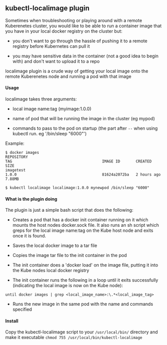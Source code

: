 ## kubectl-localimage plugin

Sometimes when troubleshooting or playing around with a remote Kuberenetes cluster, you would like to be able to run a container image that you have in your local docker registry on the cluster but:

- you don't want to go through the hassle of pushing it to a remote registry before Kubernetes can pull it

- you may have sensitive data in the container (not a good idea to begin with) and don't want to upload it to a repo

localimage plugin is a crude way of getting your local image onto the remote Kuberenetes node and running a pod with that image

#### Usage

localimage takes three arguments: 

- local image name:tag (myimage:1.0.0)

- name of pod that will be running the image in the cluster (eg mypod)

- commands to pass to the pod on startup (the part after `--` when using kubectl run. eg '/bin/sleep "6000"')

Example:

```
$ docker images
REPOSITORY                                                                TAG                                        IMAGE ID       CREATED         SIZE
imagetest                                                                 1.0.0                                      81624a2072ba   2 hours ago     7.88MB

$ kubectl localimage localimage:1.0.0 mynewpod /bin/sleep "6000"
```

#### What is the plugin doing

The plugin is just a simple bash script that does the following:

- Creates a pod that has a docker init container running on it which mounts the host nodes docker.sock file. It also runs an sh script which greps for the local image name:tag on the Kube host node and exits once it is found.

- Saves the local docker image to a tar file

- Copies the image tar file to the init container in the pod

- The init container does a 'docker load' on the image file, putting it into the Kube nodes local docker registry

- The init container runs the following in a loop until it exits successfully (indicating the local image is now on the Kube node):

```
until docker images | grep <local_image_name>:\.*<local_image_tag>
```

- Runs the new image in the same pod with the name and commands specified

#### Install

Copy the kubectl-localimage script to your `/usr/local/bin/` directory and make it executable `chmod 755 /usr/local/bin/kubectl-localimage`

